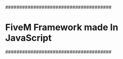 ######################################
# FiveM Framework made In JavaScript #
######################################

